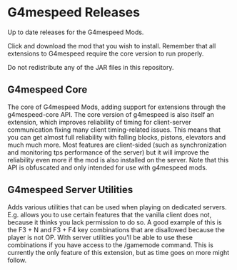 # G4mespeed Releases
Up to date releases for the G4mespeed Mods.

Click and download the mod that you wish to install. Remember that all extensions to G4mespeed require the core version to run properly.

Do not redistribute any of the JAR files in this repository.

## G4mespeed Core
The core of G4mespeed Mods, adding support for extensions through the g4mespeed-core API. The core version of g4mespeed is also itself an extension, which improves reliability of timing for client-server communication fixing many client timing-related issues. This means that you can get almost full reliability with falling blocks, pistons, elevators and much much more. Most features are client-sided (such as synchronization and monitoring tps performance of the server) but it will improve the reliability even more if the mod is also installed on the server. Note that this API is obfuscated and only intended for use with g4mespeed mods.

## G4mespeed Server Utilities
Adds various utilities that can be used when playing on dedicated servers. E.g. allows you to use certain features that the vanilla client does not, because it thinks you lack permission to do so. A good example of this is the F3 + N and F3 + F4 key combinations that are disallowed because the player is not OP. With server utilities you'll be able to use these combinations if you have access to the /gamemode command. This is currently the only feature of this extension, but as time goes on more might follow.